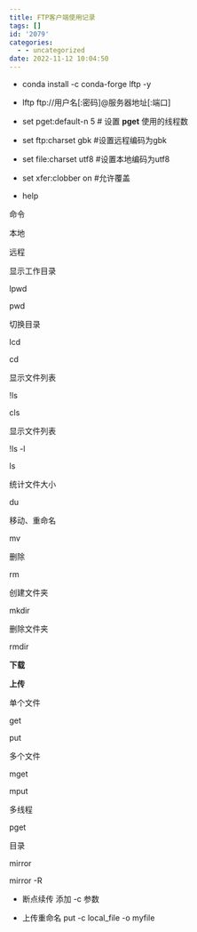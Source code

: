 ```yaml
---
title: FTP客户端使用记录
tags: []
id: '2079'
categories:
  - - uncategorized
date: 2022-11-12 10:04:50
---
```


*   conda install -c conda-forge lftp -y

*   lftp ftp://用户名\[:密码\]@服务器地址\[:端口\]

*   set pget:default-n 5 # 设置 **pget** 使用的线程数

*   set ftp:charset gbk #设置远程编码为gbk

*   set file:charset utf8 #设置本地编码为utf8

*   set xfer:clobber on #允许覆盖

*   help

命令

本地

远程

显示工作目录

lpwd

pwd

切换目录

lcd

cd

显示文件列表

!ls

cls

显示文件列表

!ls -l

ls

统计文件大小

du

移动、重命名

mv

删除

rm

创建文件夹

mkdir

删除文件夹

rmdir

**下载**

**上传**

单个文件

get

put

多个文件

mget

mput

多线程

pget

目录

mirror

mirror -R

*   断点续传 添加 -c 参数

*   上传重命名 put -c local\_file -o myfile